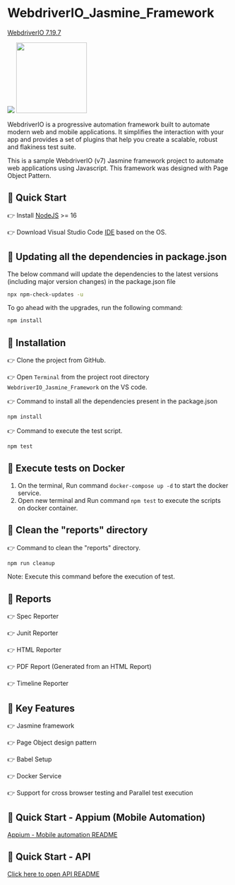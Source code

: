 # WebdriverIO_Jasmine_Framework
[WebdriverIO 7.19.7](http://webdriver.io/)

<img src = "https://user-images.githubusercontent.com/48508827/117580229-ac1d5d80-b114-11eb-8a0a-89ae0c9a031b.png"> <img src = "https://user-images.githubusercontent.com/48508827/117580298-f272bc80-b114-11eb-8e10-3e4e2c6c1fa9.png" height = "160">

WebdriverIO is a progressive automation framework built to automate modern web and mobile applications. It simplifies the interaction with your app and provides a set of plugins that help you create a scalable, robust and flakiness test suite.

This is a sample WebdriverIO (v7) Jasmine framework project to automate web applications using Javascript. This framework was designed with Page Object Pattern.

## :rocket: Quick Start
:point_right: Install [NodeJS](https://nodejs.org/en/download/) >= 16

:point_right: Download Visual Studio Code [IDE](https://code.visualstudio.com/download) based on the OS.

## :pushpin: Updating all the dependencies in package.json
The below command will update the dependencies to the latest versions (including major version changes) in the package.json file
```bash
npx npm-check-updates -u
```
To go ahead with the upgrades, run the following command:
```bash
npm install
```
## :pushpin: Installation
:point_right: Clone the project from GitHub.

:point_right: Open `Terminal` from the project root directory `WebdriverIO_Jasmine_Framework`  on the VS code.

:point_right: Command to install all the dependencies present in the package.json
```bash
npm install
```

:point_right: Command to execute the test script.
```bash
npm test
```
## :pushpin: Execute tests on Docker
1. On the terminal, Run command `docker-compose up -d` to start the docker service. 
2. Open new terminal and Run command `npm test` to execute the scripts on docker container.

## :pushpin: Clean the "reports" directory
:point_right: Command to clean the "reports" directory. 
```bash
npm run cleanup
```
Note: Execute this command before the execution of test.

## :pushpin: Reports
:point_right: Spec Reporter

:point_right: Junit Reporter

:point_right: HTML Reporter

:point_right: PDF Report (Generated from an HTML Report)

:point_right: Timeline Reporter

## :pushpin: Key Features
:point_right: Jasmine framework

:point_right: Page Object design pattern

:point_right: Babel Setup

:point_right: Docker Service

:point_right: Support for cross browser testing and Parallel test execution

## :rocket: Quick Start - Appium (Mobile Automation)
[Appium - Mobile automation README](/automation/mobile/README.md)

## :rocket: Quick Start - API
[Click here to open API README](/automation/api/README.md)